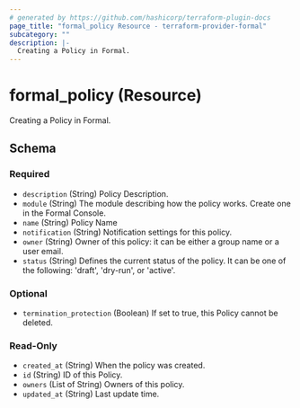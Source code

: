 ```yaml
---
# generated by https://github.com/hashicorp/terraform-plugin-docs
page_title: "formal_policy Resource - terraform-provider-formal"
subcategory: ""
description: |-
  Creating a Policy in Formal.
---
```


# formal_policy (Resource)

Creating a Policy in Formal.



<!-- schema generated by tfplugindocs -->
## Schema

### Required

- `description` (String) Policy Description.
- `module` (String) The module describing how the policy works. Create one in the Formal Console.
- `name` (String) Policy Name
- `notification` (String) Notification settings for this policy.
- `owner` (String) Owner of this policy: it can be either a group name or a user email.
- `status` (String) Defines the current status of the policy. It can be one of the following: 'draft', 'dry-run', or 'active'.

### Optional

- `termination_protection` (Boolean) If set to true, this Policy cannot be deleted.

### Read-Only

- `created_at` (String) When the policy was created.
- `id` (String) ID of this Policy.
- `owners` (List of String) Owners of this policy.
- `updated_at` (String) Last update time.


